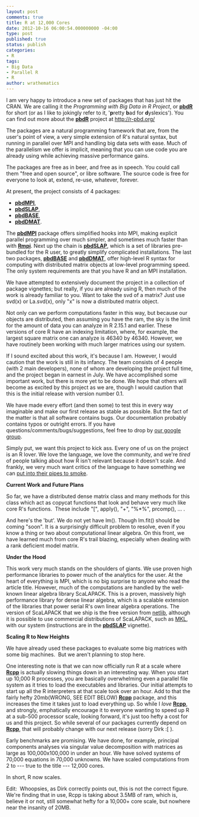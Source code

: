 ```yaml
---
layout: post
comments: true
title: R at 12,000 Cores
date: 2012-10-16 06:00:54.000000000 -04:00
type: post
published: true
status: publish
categories:
- R
tags:
- Big Data
- Parallel R
- R
author: wrathematics
---
```



I am very happy to introduce a new set of packages that has just hit the CRAN. We are calling it the *Programming with Big Data in R Project*, or [**pbdR**](http://r-pbd.org/) for short (or as I like to jokingly refer to it, '**p**retty **b**ad for **d**yslexics'). You can find out more about the [**pbdR**](http://r-pbd.org/) project at <http://r-pbd.org/>

The packages are a natural programming framework that are, from the user's point of view, a very simple extension of R's natural syntax, but running in parallel over MPI and handling big data sets with ease. Much of the parallelism we offer is implicit, meaning that you can use code you are already using while achieving massive performance gains. 

The packages are free as in beer, and free as in speech. You could call them "free and open source", or libre software. The source code is free for everyone to look at, extend, re-use, whatever, forever.

At present, the project consists of 4 packages:

* [**pbdMPI**](http://cran.r-project.org/web/packages/pbdMPI/index.html),
* [**pbdSLAP**](http://cran.r-project.org/web/packages/pbdSLAP/index.html),
* [**pbdBASE**](http://cran.r-project.org/web/packages/pbdBASE/index.html),
* [**pbdDMAT**](http://cran.r-project.org/web/packages/pbdDMAT/index.html). 

The [**pbdMPI**](http://cran.r-project.org/web/packages/pbdMPI/index.html) package offers simplified hooks into MPI, making explicit parallel programming over much simpler, and sometimes much faster than with [**Rmpi**](http://cran.r-project.org/web/packages/Rmpi/index.html). Next up the chain is [**pbdSLAP**](http://cran.r-project.org/web/packages/pbdSLAP/index.html), which is a set of libraries pre-bundled for the R user, to greatly simplify complicated installations. The last two packages, [**pbdBASE**](http://cran.r-project.org/web/packages/pbdBASE/index.html) and [**pbdDMAT**](http://cran.r-project.org/web/packages/pbdDMAT/index.html), offer high-level R syntax for computing with distributed matrix objects at low-level programming speed. The only system requirements are that you have R and an MPI installation.

We have attempted to extensively document the project in a collection of package vignettes; but really, if you are already using R, then much of the work is already familiar to you. Want to take the svd of a matrix? Just use svd(x) or La.svd(x), only "x" is now a distributed matrix object.

Not only can we perform computations faster in this way, but because our objects are distributed, then assuming you have the ram, the sky is the limit for the amount of data you can analyze in R 2.15.1 and earlier. These versions of core R have an indexing limitation, where, for example, the largest square matrix one can analyze is 46340 by 46340. However, we have routinely been working with much larger matrices using our system.

If I sound excited about this work, it's because I am. However, I would caution that the work is still in its infancy. The team consists of 4 people (with 2 main developers), none of whom are developing the project full time, and the project began in earnest in July. We have accomplished some important work, but there is more yet to be done. We hope that others will become as excited by this project as we are, though I would caution that this is the initial release with version number 0.1.

We have made every effort (and then some) to test this in every way imaginable and make our first release as stable as possible. But the fact of the matter is that all software contains bugs. Our documentation probably contains typos or outright errors. If you have questions/comments/bugs/suggestions, feel free to drop by [our google group](https://groups.google.com/forum/?fromgroups#!forum/rbigdataprogramming).

Simply put, we want this project to kick ass. Every one of us on the project is an R lover. We love the language, we love the community, and we're *tired* of people talking about how R isn't relevant because it doesn't scale. And frankly, we very much want critics of the language to have something we can [put into their pipes to smoke](https://en.wiktionary.org/wiki/put_that_in_your_pipe_and_smoke_it).

**Current Work and Future Plans**

So far, we have a distributed dense matrix class and many methods for this class which act as copycat functions that look and behave very much like core R's functions.  These include "[", apply(), "+", "%*%", prcomp(), ... .

And here's the 'but'. We do not yet have lm(). Though lm.fit() should be coming "soon". It is a surprisingly difficult problem to resolve, even if you know a thing or two about computational linear algebra. On this front, we have learned much from core R's trail blazing, especially when dealing with a rank deficient model matrix.

**Under the Hood**

This work very much stands on the shoulders of giants. We use proven high performance libraries to power much of the analytics for the user. At the heart of everything is MPI, which is no big surprise to anyone who read the article title. However, much of the computations are handled by the well-known linear algebra library ScaLAPACK. This is a proven, massively high performance library for dense linear algebra, which is a scalable extension of the libraries that power serial R's own linear algebra operations. The version of ScaLAPACK that we ship is the free version from [netlib](http://www.netlib.org/scalapack/), although it is possible to use commercial distributions of ScaLAPACK, such as [MKL](http://software.intel.com/en-us/intel-mkl), with our system (instructions are in the [**pbdSLAP**](http://cran.r-project.org/web/packages/pbdSLAP/index.html) vignette).

**Scaling R to New Heights**

We have already used these packages to evaluate some big matrices with some big machines.  But we aren't planning to stop here.

One interesting note is that we can now officially run R at a scale where [**Rcpp**](http://cran.r-project.org/web/packages/Rcpp/index.html) is actually slowing things down in an interesting way. When you start up 10,000 R processes, you are basically overwhelming even a parallel file system as it tries to load the executables and libraries. Our initial attempts to start up all the R interpreters at that scale took over an hour. Add to that the fairly hefty 20mb(WRONG, SEE EDIT BELOW) [**Rcpp**](http://cran.r-project.org/web/packages/Rcpp/index.html) package, and this increases the time it takes just to load everything up. So while I *love* [**Rcpp**](http://cran.r-project.org/web/packages/Rcpp/index.html), and strongly, emphatically encourage it to everyone wanting to speed up R at a sub-500 processor scale, looking forward, it's just too hefty a cost for us and this project. So while several of our packages currently depend on [**Rcpp**](http://cran.r-project.org/web/packages/Rcpp/index.html), that will probably change with our next release (sorry Dirk :[ ).

Early benchmarks are promising. We have done, for example, principal components analyses via singular value decomposition with matrices as large as 100,000x100,000 in under an hour. We have solved systems of 70,000 equations in 70,000 unknowns. We have scaled computations from 2 to --- true to the title --- 12,000 cores.

In short, R now scales.

Edit:  Whoopsies, as Dirk correctly points out, this is not the correct figure.  We're finding that in use, Rcpp is taking about 3.5MB of ram, which is, believe it or not, still somewhat hefty for a 10,000+ core scale, but nowhere near the insanity of 20MB.
